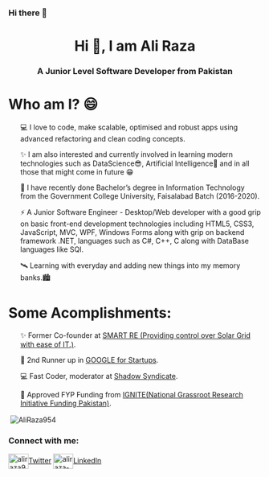 ### Hi there 👋

<!--
**AliRaza954/AliRaza954** is a ✨ _special_ ✨ repository because its `README.md` (this file) appears on your GitHub profile.

Here are some ideas to get you started:

- 🔭 I’m currently working on ...
- 🌱 I’m currently learning ...
- 👯 I’m looking to collaborate on ...
- 🤔 I’m looking for help with ...
- 💬 Ask me about ...
- 📫 How to reach me: ...
- 😄 Pronouns: ...
- ⚡ Fun fact: ...
-->
<h1 align="center">Hi 👋, I am Ali Raza</h1>
<h3 align="center"> A Junior Level Software Developer  from Pakistan</h3>

# Who am I? 😄
<p>
<list>
<ul> 💻 I love to code, make scalable, optimised and robust apps using advanced refactoring and clean coding concepts. </ul>
<ul> ✨ I am also interested and currently involved in learning modern technologies such as DataScience😎, Artificial Intelligence🤖 and in all those that might come in future 😁</ul>
<ul> 🌱 I have recently done Bachelor’s degree in Information Technology from the Government College University, Faisalabad Batch (2016-2020). </ul>
<ul> ⚡️ A Junior Software Engineer - Desktop/Web developer with a good grip on basic front-end development technologies including HTML5, CSS3, JavaScript, MVC, WPF, Windows Forms along with grip on backend framework .NET, languages such as C#, C++, C along with DataBase languages like SQl. </ul>
<ul> 🛰 Learning with everyday and adding new things into my memory banks.🏙 </ul>
</list>
</p>

# Some Acomplishments: 
<p>
  <list>
    <ul> ✨ Former Co-founder at <a href = "https://www.facebook.com/SmarPVS">SMART RE (Providing control over Solar Grid with ease of IT.)</a>.</ul>
    <ul> 🔭 2nd Runner up in <a href = "https://www.facebook.com/SmarPVS/photos/a.107016540782723/107017530782624">GOOGLE for Startups</a>.</ul>
    <ul> 💻 Fast Coder, moderator at <a href = "https://discord.com/channels/612170980718280724/613595782116933651">Shadow Syndicate</a>.</ul>
    <ul> 🚀 Approved FYP Funding from <a href = "https://drive.google.com/file/d/1zqAjIFk0ynvJS15RNdIp--D8FUSG161L/view?usp=sharing">IGNITE(National Grassroot Research Initiative Funding Pakistan)</a>.</ul>
  </list>
</p>



<p>&nbsp;<img align="center" src="https://github-readme-stats.vercel.app/api?username=AliRaza954&show_icons=true&locale=en" alt="AliRaza954" /></p>

<h3 align="left">Connect with me:</h3>
<p align="left">
<a href="https://twitter.com/aliraza956" target="blank"><img align="center" src="https://cdn.jsdelivr.net/npm/simple-icons@3.0.1/icons/twitter.svg" alt="aliraza956" height="30" width="40" />Twitter</a>
<a href="https://www.linkedin.com/in/aliraza-ali954/" target="blank"><img align="center" src="https://cdn.jsdelivr.net/npm/simple-icons@3.0.1/icons/linkedin.svg" alt="aliraza-ali954/" height="30" width="40" />LinkedIn</a>
</p>
